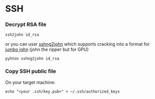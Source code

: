 # SSH

### Decrypt RSA file

```
ssh2john id_rsa
```

or you can user [sshng2john](https://raw.githubusercontent.com/stricture/hashstack-server-plugin-jtr/master/scrapers/sshng2john.py) which supports cracking into a format for [jumbo john](https://github.com/openwall/john) (john the ripper but for GPU)

```
pyhton sshng2john id_rsa
```

### Copy SSH public file

On your target machine:

```
echo "<your .ssh/key.pub>" > ~/.ssh/authorized_keys
```

